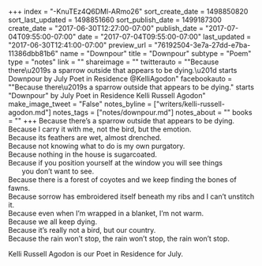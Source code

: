 +++
index = "-KnuTEz4Q6DMl-ARmo26"
sort_create_date = 1498850820
sort_last_updated = 1498851660
sort_publish_date = 1499187300
create_date = "2017-06-30T12:27:00-07:00"
publish_date = "2017-07-04T09:55:00-07:00"
date = "2017-07-04T09:55:00-07:00"
last_updated = "2017-06-30T12:41:00-07:00"
preview_url = "76192504-3e7a-27dd-e7ba-11386dbb81b6"
name = "Downpour"
title = "Downpour"
subtype = "Poem"
type = "notes"
link = ""
shareimage = ""
twitterauto = "\"Because there\u2019s a sparrow outside that appears to be dying.\u201d starts Downpour by July Poet in Residence @KelliAgodon"
facebookauto = "\"Because there\u2019s a sparrow outside that appears to be dying.\" starts \"Downpour\" by July Poet in Residence Kelli Russell Agodon"
make_image_tweet = "False"
notes_byline = ["writers/kelli-russell-agodon.md"]
notes_tags = ["notes/downpour.md"]
notes_about = ""
books = ""
+++
Because there’s a sparrow outside that appears to be dying.<br> 
Because I carry it with me, not the bird, but the emotion.<br>
Because its feathers are wet, almost drenched.<br>
Because not knowing what to do is my own purgatory.<br> 
Because nothing in the house is sugarcoated.<br>
Because if you position yourself at the window you will see things<br> 
&nbsp;&nbsp;&nbsp;&nbsp;&nbsp;&nbsp;&nbsp;you don’t want to see.<br>
Because there is a forest of coyotes and we keep finding the bones of fawns.<br> 
Because sorrow has embroidered itself beneath my ribs and I can’t unstitch it.<br>
Because even when I’m wrapped in a blanket, I’m not warm.<br>
Because we all keep dying.<br>
Because it’s really not a bird, but our country.<br>
Because the rain won’t stop, the rain won’t stop, the rain won’t stop.

<p class="poem-footer">Kelli Russell Agodon is our Poet in Residence for July.</p>
